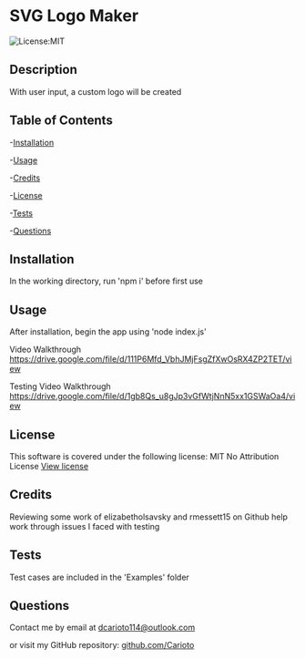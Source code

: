# SVG Logo Maker
![License:MIT](https://img.shields.io/badge/License-MIT-blue)

## Description
With user input, a custom logo will be created

## Table of Contents

-[Installation](#installation)

-[Usage](#usage)

-[Credits](#credits)

-[License](#license)

-[Tests](#tests)

-[Questions](#questions)



## Installation

In the working directory, run 'npm i' before first use

## Usage

After installation, begin the app using 'node index.js'

Video Walkthrough  https://drive.google.com/file/d/111P6Mfd_VbhJMjFsgZfXwOsRX4ZP2TET/view

Testing Video Walkthrough  https://drive.google.com/file/d/1gb8Qs_u8gJp3vGfWtjNnN5xx1GSWaOa4/view

## License

This software is covered under the following license:
MIT No Attribution License
        [View license](https://opensource.org/license/mit-0/)

## Credits

Reviewing some work of elizabetholsavsky and rmessett15 on Github help work through issues I faced with testing

## Tests

Test cases are included in the 'Examples' folder

## Questions

Contact me by email at dcarioto114@outlook.com

or visit my GitHub repository: [github.com/Carioto](https://github.com/Carioto)
